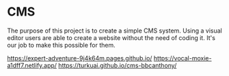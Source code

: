 # CMS

The purpose of this project is to create a simple CMS system. Using a visual editor users are able to create a website without the need of coding it. It's our job to make this possible for them.
 
https://expert-adventure-9j4k64m.pages.github.io/ 
https://vocal-moxie-a1dff7.netlify.app/ 
https://turkuai.github.io/cms-bbcanthony/

